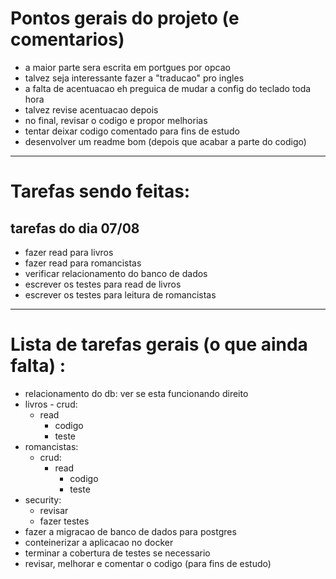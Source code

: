 # Pontos gerais do projeto (e comentarios)
- a maior parte sera escrita em portgues por opcao
- talvez seja interessante fazer a "traducao" pro ingles
- a falta de acentuacao eh preguica de mudar a config do teclado toda hora
- talvez revise acentuacao depois
- no final, revisar o codigo e propor melhorias
- tentar deixar codigo comentado para fins de estudo
- desenvolver um readme bom (depois que acabar a parte do codigo)


---
# Tarefas sendo feitas:

## tarefas do dia 07/08
- fazer read para livros
- fazer read para romancistas
- verificar relacionamento do banco de dados
- escrever os testes para read de livros
- escrever os testes para leitura de romancistas


---
# Lista de tarefas gerais (o que ainda falta) :
- relacionamento do db: ver se esta funcionando direito
- livros - crud:
    - read
        - codigo
        - teste
- romancistas:
    - crud:
        - read
            - codigo
            - teste
- security:
    - revisar
    - fazer testes
- fazer a migracao de banco de dados para postgres
- conteinerizar a aplicacao no docker
- terminar a cobertura de testes se necessario
- revisar, melhorar e comentar o codigo (para fins de estudo)